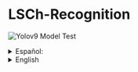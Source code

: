 # LSCh-Recognition
![Yolov9 Model Test](img/test_1.gif)

<details>
<summary>Español:</summary>

Este es un proyecto enfocado en el desarrollo de una aplicación y una base de datos para el reconocimiento de gestos de manos a través de la cámara utilizando bibliotecas de YOLO.

Desde su creación, he logrado crear una aplicación en Python que utiliza tu cámara para buscar signos de LSCh (Lengua de Señas Chilena).

Esta es una interfaz simple de PyQt para la evaluación del modelo entrenado en yolov9 para la LSCh.
Contiene dos módulos principales, las actividades y el progreso.
El módulo de actividades solo contiene una actividad disponible que es "Abecedario".

Hay dos fuentes que puedes usar, Arial y OpenDyslexic, esta última siendo una fuente hecha por y para personas con dislexia.

<details>
<summary>Enlace oficial a Opendyslexic</summary>
https://opendyslexic.org/about
</details>

El modelo principal está preparado para trabajar mejor con la GPU, por lo que es recomendado instalar torch para tu versión específica de CUDA. (NVIDIA)
***INSTALAR TORCH CON USO DE GPU DESPUÉS DE INSTALAR LAS DEPENDENCIAS***
<details>
<summary>Obtener tu versión de CUDA</summary>
En cmd:

```sh
nvcc --version
```
</details>

<details>
<summary>Instalar torch versión 2.3.1 en su versión CUDA específica</summary>
https://pytorch.org/get-started/previous-versions/#v231
</details>

Para correr la aplicación:

```sh
pip install -r requirements.txt
```

```sh
python main.py #|| Correr el archivo main.py
```
</details>

<details>
<summary>English</summary>

This project focuses on developing an app and database for hand gesture recognition via a camera using YOLO libraries.

Since it's creation, I've managed to create a python app that uses your camera to search for LSCh signs (Lengua de Señas Chilena).

This is a simple PyQt interface for the evaluation of the model trained in yolov9 for the LSCh.
It contains two main modules, the activities and the progress.
The activities module only contains one activity available wich is "Abecedario".

There are two fonts you can use, Arial and OpenDyslexic, this last one being a font made by and for people with dyslexia.

<details>
<summary>Official link to Opendyslexic</summary>
https://opendyslexic.org/about
</details>

The main model is made so it runs better on GPU, so it's recommended to install torch for your specific CUDA version.(NVIDIA)
***INSTALL TORCH WITH GPU AFTER THE DEPENDENCES*** 

<details>
<summary>Get your CUDA version</summary>

```sh
nvcc --version
```
</details>

<details>
<summary>Install torch version 2.3.1 in your CUDA specific version</summary>
https://pytorch.org/get-started/previous-versions/#v231
</details>

To run the app:

```sh
pip install -r requirements.txt
```

```sh
python main.py #|| Run the main.py file
```
</details>

